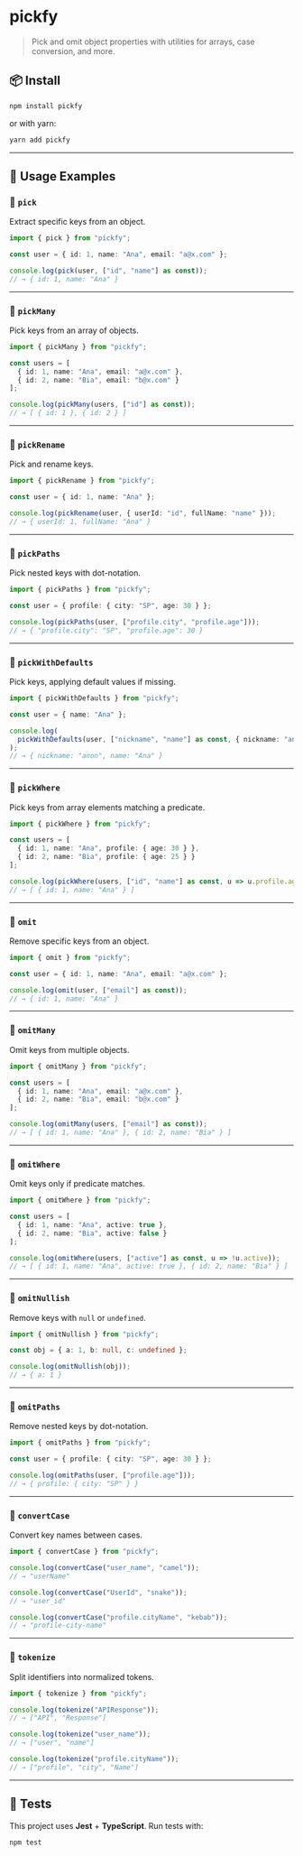 # pickfy

> Pick and omit object properties with utilities for arrays, case conversion, and more.

## 📦 Install

```bash
npm install pickfy
```

or with yarn:

```bash
yarn add pickfy
```

---

## 🚀 Usage Examples

### 🔹 `pick`

Extract specific keys from an object.

```ts
import { pick } from "pickfy";

const user = { id: 1, name: "Ana", email: "a@x.com" };

console.log(pick(user, ["id", "name"] as const));
// → { id: 1, name: "Ana" }
```

---

### 🔹 `pickMany`

Pick keys from an array of objects.

```ts
import { pickMany } from "pickfy";

const users = [
  { id: 1, name: "Ana", email: "a@x.com" },
  { id: 2, name: "Bia", email: "b@x.com" }
];

console.log(pickMany(users, ["id"] as const));
// → [ { id: 1 }, { id: 2 } ]
```

---

### 🔹 `pickRename`

Pick and rename keys.

```ts
import { pickRename } from "pickfy";

const user = { id: 1, name: "Ana" };

console.log(pickRename(user, { userId: "id", fullName: "name" }));
// → { userId: 1, fullName: "Ana" }
```

---

### 🔹 `pickPaths`

Pick nested keys with dot-notation.

```ts
import { pickPaths } from "pickfy";

const user = { profile: { city: "SP", age: 30 } };

console.log(pickPaths(user, ["profile.city", "profile.age"]));
// → { "profile.city": "SP", "profile.age": 30 }
```

---

### 🔹 `pickWithDefaults`

Pick keys, applying default values if missing.

```ts
import { pickWithDefaults } from "pickfy";

const user = { name: "Ana" };

console.log(
  pickWithDefaults(user, ["nickname", "name"] as const, { nickname: "anon" })
);
// → { nickname: "anon", name: "Ana" }
```

---

### 🔹 `pickWhere`

Pick keys from array elements matching a predicate.

```ts
import { pickWhere } from "pickfy";

const users = [
  { id: 1, name: "Ana", profile: { age: 30 } },
  { id: 2, name: "Bia", profile: { age: 25 } }
];

console.log(pickWhere(users, ["id", "name"] as const, u => u.profile.age > 28));
// → [ { id: 1, name: "Ana" } ]
```

---

### 🔹 `omit`

Remove specific keys from an object.

```ts
import { omit } from "pickfy";

const user = { id: 1, name: "Ana", email: "a@x.com" };

console.log(omit(user, ["email"] as const));
// → { id: 1, name: "Ana" }
```

---

### 🔹 `omitMany`

Omit keys from multiple objects.

```ts
import { omitMany } from "pickfy";

const users = [
  { id: 1, name: "Ana", email: "a@x.com" },
  { id: 2, name: "Bia", email: "b@x.com" }
];

console.log(omitMany(users, ["email"] as const));
// → [ { id: 1, name: "Ana" }, { id: 2, name: "Bia" } ]
```

---

### 🔹 `omitWhere`

Omit keys only if predicate matches.

```ts
import { omitWhere } from "pickfy";

const users = [
  { id: 1, name: "Ana", active: true },
  { id: 2, name: "Bia", active: false }
];

console.log(omitWhere(users, ["active"] as const, u => !u.active));
// → [ { id: 1, name: "Ana", active: true }, { id: 2, name: "Bia" } ]
```

---

### 🔹 `omitNullish`

Remove keys with `null` or `undefined`.

```ts
import { omitNullish } from "pickfy";

const obj = { a: 1, b: null, c: undefined };

console.log(omitNullish(obj));
// → { a: 1 }
```

---

### 🔹 `omitPaths`

Remove nested keys by dot-notation.

```ts
import { omitPaths } from "pickfy";

const user = { profile: { city: "SP", age: 30 } };

console.log(omitPaths(user, ["profile.age"]));
// → { profile: { city: "SP" } }
```

---

### 🔹 `convertCase`

Convert key names between cases.

```ts
import { convertCase } from "pickfy";

console.log(convertCase("user_name", "camel"));
// → "userName"

console.log(convertCase("UserId", "snake"));
// → "user_id"

console.log(convertCase("profile.cityName", "kebab"));
// → "profile-city-name"
```

---

### 🔹 `tokenize`

Split identifiers into normalized tokens.

```ts
import { tokenize } from "pickfy";

console.log(tokenize("APIResponse"));
// → ["API", "Response"]

console.log(tokenize("user_name"));
// → ["user", "name"]

console.log(tokenize("profile.cityName"));
// → ["profile", "city", "Name"]
```

---

## 🧪 Tests

This project uses **Jest** + **TypeScript**. Run tests with:

```bash
npm test
```